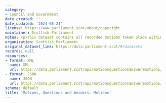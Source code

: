 ```yaml
---
category:
- Council and Government
date_created: ''
date_updated: '2024-08-21'
license: https://www.parliament.scot/about/copyright
maintainer: Scottish Parliament
notes: <p>This dataset contains all recorded motions taken place within the Parliament.</p>
organization: Scottish Parliament
original_dataset_link: https://data.parliament.scot/#/datasets
records: null
resources:
- format: XML
  name: XML
  url: https://data.parliament.scot/api/motionsquestionsanswersmotions/xml
- format: JSON
  name: JSON
  url: https://data.parliament.scot/api/motionsquestionsanswersmotions/json
schema: default
title: 'Motions, Questions and Answers: Motions'
---
```

